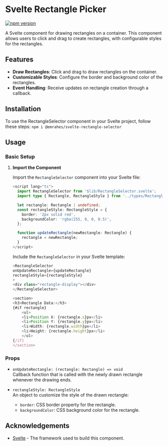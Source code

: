 # Svelte Rectangle Picker
[![npm version](https://img.shields.io/npm/v/%40emrahes%2Fsvelte-rectangle-selector)](https://www.npmjs.com/package/@emrahes/svelte-rectangle-selector)

A Svelte component for drawing rectangles on a container. This component allows users to click and drag to create rectangles, with configurable styles for the rectangles.

## Features
- **Draw Rectangles**: Click and drag to draw rectangles on the container.
- **Customizable Styles**: Configure the border and background color of the rectangles.
- **Event Handling**: Receive updates on rectangle creation through a callback.


## Installation
To use the RectangleSelector component in your Svelte project, follow these steps:
`npm i @emrahes/svelte-rectangle-selector`

## Usage

### Basic Setup

1. **Import the Component**

   Import the `RectangleSelector` component into your Svelte file:

   ```typescript
   <script lang="ts">
     import RectangleSelector from '$lib/RectangleSelector.svelte';
     import type { Rectangle, RectangleStyle } from '../types/Rectangles.js';

     let rectangle: Rectangle | undefined;
     const rectangleStyle: RectangleStyle = {
       border: '2px solid red',
       backgroundColor: 'rgba(255, 0, 0, 0.5)',
     };

     function updateRectangle(newRectangle: Rectangle) {
       rectangle = newRectangle;
     }
   </script>
   ```

    Include the `RectangleSelector` in your Svelte template:

    ```typescript
    <RectangleSelector
    onUpdateRectangle={updateRectangle}
    rectangleStyle={rectangleStyle}
    >
    <div class="rectangle-display"></div>
    </RectangleSelector>

    <section>
    <h3>Rectangle Data:</h3>
    {#if rectangle}
        <ul>
        <li>Position X: {rectangle.x}px</li>
        <li>Position Y: {rectangle.y}px</li>
        <li>Width: {rectangle.width}px</li>
        <li>Height: {rectangle.height}px</li>
        </ul>
    {/if}
    </section>
    ```

### Props

- `onUpdateRectangle: (rectangle: Rectangle) => void`  
  Callback function that is called with the newly drawn rectangle whenever the drawing ends.

- `rectangleStyle: RectangleStyle`  
  An object to customize the style of the drawn rectangle:
  - `border`: CSS border property for the rectangle.
  - `backgroundColor`: CSS background color for the rectangle.

## Acknowledgements

- [Svelte](https://svelte.dev/) - The framework used to build this component.